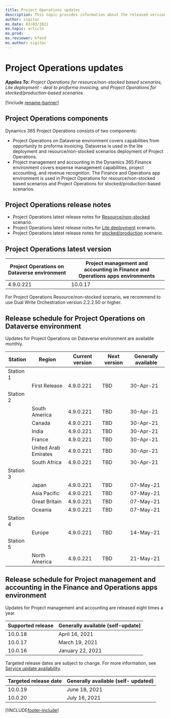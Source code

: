 ```yaml
---
title: Project Operations updates
description: This topic provides information about the released versions of Dynamics 365 Project Operations.
author: sigitac
ms.date: 03/03/2021
ms.topic: article
ms.prod:
ms.reviewer: kfend 
ms.author: sigitac
---
```


# Project Operations updates

_**Applies To:** Project Operations for resource/non-stocked based scenarios, Lite deployment - deal to proforma invoicing, and Project Operations for stocked/production-based scenarios_

[!include [rename-banner](~/includes/cc-data-platform-banner.md)]

## Project Operations components

Dynamics 365 Project Operations consists of two components:

- Project Operations on Dataverse environment covers capabilities from opportunity to proforma invoicing. Dataverse is used in the lite deployment and resource/non-stocked scenarios deployment of Project Operations.
- Project management and accounting in the Dynamics 365 Finance environment covers expense management capabilities, project accounting, and revenue recognition. The Finance and Operations app environment is used in Project Operations for resource/non-stocked based scenarios and Project Operations for stocked/production-based scenarios.

## Project Operations release notes
- Project Operations latest release notes for [Resource/non-stocked](whats-new-apr-2021-resource-based.md) scenario.
- Project Operations latest release notes for [Lite deployment](../pro/whats-new/whats-new-apr-2021-lite.md) scenario.
- Project Operations latest release notes for [stocked/production](../prod-pma/whats-new/whats-new-mar-2021-stocked.md) scenario.

## Project Operations latest version

| Project Operations on Dataverse environment | Project management and accounting in Finance and Operations apps environments | 
| --- | --- |
| 4.9.0.221 | 10.0.17 |

For Project Operations Resource/non-stocked scenario, we recommend to use Dual Write Orchestration version 2.2.2.50 or higher.

## Release schedule for Project Operations on Dataverse environment

Updates for Project Operations on Dataverse environment are available monthly. 

| Station   | Region        | Current version | Next version | Generally available |
|-----------|---------------|-----------------|--------------|---------------------|
| Station 1 |   &nbsp;      |    &nbsp;       | &nbsp;       |      &nbsp;         |
|   &nbsp;  | First Release |  4.9.0.221       | TBD     | 30-Apr-21           |
| Station 2 |   &nbsp;      |    &nbsp;       | &nbsp;       |      &nbsp;         |
|   &nbsp;  | South America |  4.9.0.221       | TBD     | 30-Apr-21           |
|    &nbsp; | Canada        |  4.9.0.221       | TBD     | 30-Apr-21           |
|   &nbsp;  | India         |  4.9.0.221       | TBD     | 30-Apr-21           |
|   &nbsp;  | France         |  4.9.0.221       | TBD     | 30-Apr-21           |
|   &nbsp;  | United Arab Emirates         |  4.9.0.221       | TBD     | 30-Apr-21           |
|   &nbsp;  | South Africa         |  4.9.0.221       | TBD     | 30-Apr-21           |
| Station 3  |      &nbsp;   |     &nbsp;      |     &nbsp;   |      &nbsp;         |
|   &nbsp;  | Japan         |  4.9.0.221       | TBD     | 07-May-21           |
|   &nbsp;  | Asia Pacific  |  4.9.0.221       | TBD     | 07-May-21           |
|   &nbsp;  | Great Britain |  4.9.0.221       | TBD     | 07-May-21           |
|   &nbsp;  | Oceania       |  4.9.0.221       | TBD     | 07-May-21           |
| Station 4 |     &nbsp;    |     &nbsp;      |     &nbsp;   |      &nbsp;         |
|   &nbsp;  | Europe        |  4.9.0.221       | TBD     | 14-May-21           |
| Station 5 |     &nbsp;    |     &nbsp;      |     &nbsp;   |      &nbsp;         |
|   &nbsp;  | North America |  4.9.0.221       | TBD     | 21-May-21           |

## Release schedule for Project management and accounting in the Finance and Operations apps environment

Updates for Project management and accounting are released eight times a year.

| Supported release | Generally available (self-update) |
| --- | --- |
| 10.0.18 | April 16, 2021 |
| 10.0.17 | March 19, 2021 |
| 10.0.16 | January 22, 2021 |


Targeted release dates are subject to change. For more information, see [Service update availability](/dynamics365/fin-ops-core/fin-ops/get-started/public-preview-releases?toc=%2fdynamics365%2ffinance%2ftoc.json).

| Targeted release date | Generally available (self- updated) |
| --- | --- |
| 10.0.19 | June 18, 2021 |
| 10.0.20 | July 16, 2021 |


[!INCLUDE[footer-include](../includes/footer-banner.md)]